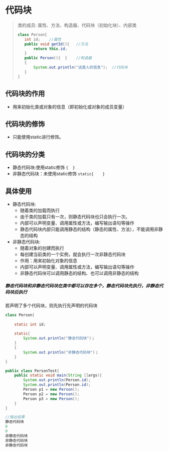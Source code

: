 # 代码块

>类的成员: 属性、方法、构造器、代码块（初始化块）、内部类
>
>````java
>class Person{
>    int id;	//属性
>    public void getId(){	//方法
>        return this.id;
>    }
>    public Person(){  }	//构造器
>    {
>        System.out.println("这是人的信息");	//代码块
>    }
>}
>````

## 代码块的作用

* 用来初始化类或对象的信息（即初始化或对象的成员变量）

## 代码块的修饰

* 只能使用static进行修饰。

## 代码块的分类

* 静态代码块:使用static修饰 		`{  }`
* 非静态代码块：未使用static修饰    `static{    }`

## 具体使用

* 静态代码块:
  * 随着类的加载而执行
  * 由于类的加载只有一次，则静态代码块也只会执行一次。
  * 内部可以声明变量、调用属性或方法，编写输出语句等操作
  * 静态代码块内部只能调用静态的结构（静态的属性、方法），不能调用非静态的结构
* 非静态代码块:
  * 随着对象的创建而执行
  * 每创建当前类的一个实例，就会执行一次非静态代码块
  * 作用：用来初始化对象的信息
  * 内部可以声明变量、调用属性或方法，编写输出语句等操作
  * 非静态代码块可以调用静态的结构、也可以调用非静态的结构

##### 静态代码块和非静态代码块在类中都可以存在多个，静态代码块先执行，非静态代码块后执行

若声明了多个代码块，则先执行先声明的代码块

````java
class Person{
    
    static int id;
    
    static{
        System.out.println("静态代码块")；
    }
    {
        System.out.println("非静态代码块")；
    }
}

public class PersonTest{
    public static void main(String []args){
        System.out.println(Person.id);
        System.out.println(Person.id);
        Person p1 = new Person();
        Person p2 = new Person();
        Person p3 = new Person();
    }
}

//输出结果
静态代码块
0
0
非静态代码块
非静态代码块
非静态代码块

````

